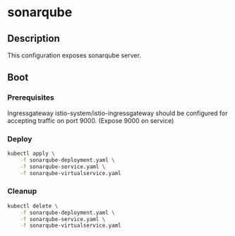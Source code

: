 # sonarqube

## Description

This configuration exposes sonarqube server.

## Boot

### Prerequisites

Ingressgateway istio-system/istio-ingressgateway should be configured for accepting traffic
on port 9000. (Expose 9000 on service)

### Deploy

```sh
kubectl apply \
    -f sonarqube-deployment.yaml \
    -f sonarqube-service.yaml \
    -f sonarqube-virtualservice.yaml
```

### Cleanup

```sh
kubectl delete \
    -f sonarqube-deployment.yaml \
    -f sonarqube-service.yaml \
    -f sonarqube-virtualservice.yaml
```
